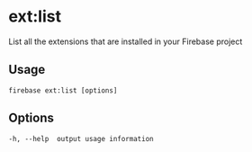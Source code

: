 # ext:list

List all the extensions that are installed in your Firebase project

## Usage
```
firebase ext:list [options]
```

## Options
```
-h, --help  output usage information
```
